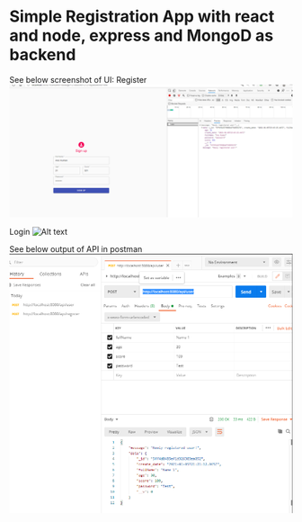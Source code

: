 # Simple Registration App with react and node, express and MongoD as backend

See below screenshot of UI:
Register
![Alt text](/Screenshot21.png?raw=true "Register")

Login
![Alt text](/Screenshot32.png?raw=true "login")

See below output of API in postman
![Alt text](/Screenshot6.png?raw=true "postman")
